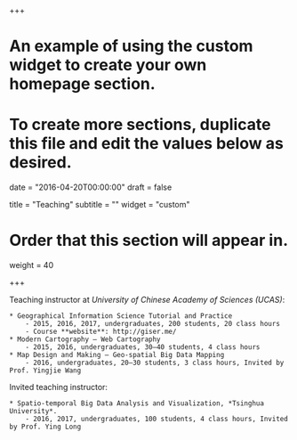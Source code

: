 +++
# An example of using the custom widget to create your own homepage section.
# To create more sections, duplicate this file and edit the values below as desired.

date = "2016-04-20T00:00:00"
draft = false

title = "Teaching"
subtitle = ""
widget = "custom"

# Order that this section will appear in.
weight = 40

+++

Teaching instructor at *University of Chinese Academy of Sciences (UCAS)*:

    * Geographical Information Science Tutorial and Practice
        - 2015, 2016, 2017, undergraduates, 200 students, 20 class hours
        - Course **website**: http://giser.me/
    * Modern Cartography – Web Cartography
        - 2015, 2016, undergraduates, 30–40 students, 4 class hours
    * Map Design and Making – Geo-spatial Big Data Mapping
        - 2016, undergraduates, 20–30 students, 3 class hours, Invited by Prof. Yingjie Wang

Invited teaching instructor:

    * Spatio-temporal Big Data Analysis and Visualization, *Tsinghua University*.
        - 2016, 2017, undergraduates, 100 students, 4 class hours, Invited by Prof. Ying Long